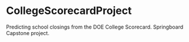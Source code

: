 # CollegeScorecardProject
Predicting school closings from the DOE College Scorecard. Springboard Capstone project.
